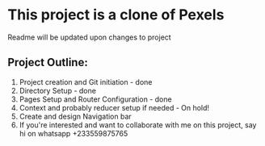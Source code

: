 # This project is a clone of Pexels 
Readme will be updated upon changes to project

## Project Outline: 
1. Project creation and Git initiation - done
2. Directory Setup - done
3. Pages Setup and Router Configuration - done
4. Context and probably reducer setup if needed - On hold!
5. Create and design Navigation bar
6. If you're interested and want to collaborate with me on this project, say hi on whatsapp +233559875765